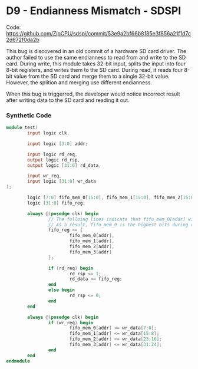 # D9 - Endianness Mismatch - SDSPI

Code: https://github.com/ZipCPU/sdspi/commit/53e9a2bf66b8185e3f856a21f1d7c2d672f0da2b

This bug is discovered in an old commit of a hardware SD card driver. The author failed to use the same endianness to read from and write to the SD card. During write, this module takes 32-bit input, splits the input into four 8-bit registers, and writes them to the SD card. During read, it reads four 8-bit value from the SD card and merge them to a single 32-bit value. However, the splition and merging use different endianness.

When this bug is triggerred, the developer would notice incorrect result after writing data to the SD card and reading it out.

### Synthetic Code
```verilog
module test(
        input logic clk,

        input logic [3:0] addr;

        input logic rd_req,
        output logic rd_rsp,
        output logic [31:0] rd_data,

        input wr_req,
        input logic [31:0] wr_data
);

        logic [7:0] fifo_mem_0[15:0], fifo_mem_1[15:0], fifo_mem_2[15:0], fifo_mem_3[15:0];
        logic [31:0] fifo_reg;

        always @(posedge clk) begin
                // The folloing lines indicate that fifo_mem_0[addr] will be the highest bits of fifo_reg.
                // As a result, fifo_mem_0 is the highest bits during read but the lowest bits during write.
                fifo_reg <= {
                        fifo_mem_0[addr],
                        fifo_mem_1[addr],
                        fifo_mem_2[addr],
                        fifo_mem_3[addr]
                };

                if (rd_req) begin
                        rd_rsp <= 1;
                        rd_data <= fifo_reg;
                end
                else begin
                        rd_rsp <= 0;
                end
        end

        always @(posedge clk) begin
                if (wr_req) begin
                        fifo_mem_0[addr] <= wr_data[7:0];
                        fifo_mem_1[addr] <= wr_data[15:8];
                        fifo_mem_2[addr] <= wr_data[23:16];
                        fifo_mem_3[addr] <= wr_data[31:24];
                end
        end
endmodule
```
